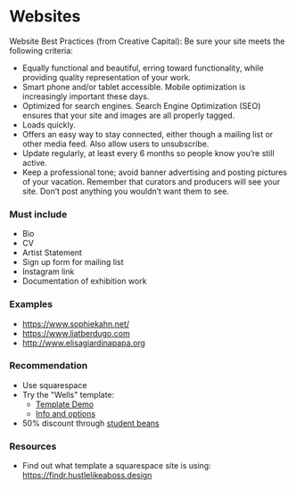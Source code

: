# Websites

Website Best Practices (from Creative Capital): Be sure your site meets the following criteria:

- Equally functional and beautiful, erring toward functionality, while providing quality representation of your work.
- Smart phone and/or tablet accessible. Mobile optimization is increasingly important these days.
- Optimized for search engines. Search Engine Optimization (SEO) ensures that your site and images are all properly tagged.
- Loads quickly.
- Offers an easy way to stay connected, either though a mailing list or other media feed. Also allow users to unsubscribe.
- Update regularly, at least every 6 months so people know you’re still active.
- Keep a professional tone; avoid banner advertising and posting pictures of your vacation. Remember that curators and producers will see your site. Don’t post anything you wouldn’t want them to see.


### Must include
- Bio
- CV
- Artist Statement
- Sign up form for mailing list
- Instagram link
- Documentation of exhibition work


### Examples
- https://www.sophiekahn.net/
- https://www.liatberdugo.com
- http://www.elisagiardinapapa.org


### Recommendation
- Use squarespace
- Try the "Wells" template:
    - [Template Demo](https://wells-demo.squarespace.com)
    - [Info and options](https://support.squarespace.com/hc/en-us/articles/206545647-Wells-template)
- 50% discount through [student beans](https://www.studentbeans.com/student-discount/us/squarespace)


### Resources
- Find out what template a squarespace site is using: https://findr.hustlelikeaboss.design
